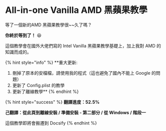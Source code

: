 # All-in-one Vanilla AMD 黑蘋果教學

等了一個新的AMD 黑蘋果教學很~~久了嗎？

**你終於等到了！** 😆 

這個教學會在國外大佬們寫的 Intel Vanilla 黑蘋果教學基礎上，加上我對 AMD 的知識而成的。

{% hint style="info" %}
**重大更新:  
1. 刪掉了原本的安檔檔，請使用我的程式（這也避免了國內不能上 Google 的問題）  
2. 更新了 Config.plist 的教學  
3. 更新了離線教學**
{% endhint %}

{% hint style="success" %}
**翻譯進度：52.5%**

**己翻譯：從此頁到離線安裝 / 準備安裝 - 第二部分 / 從 Windows / 階段一**

這個教學即將會搬遷到 Docsify
{% endhint %}

